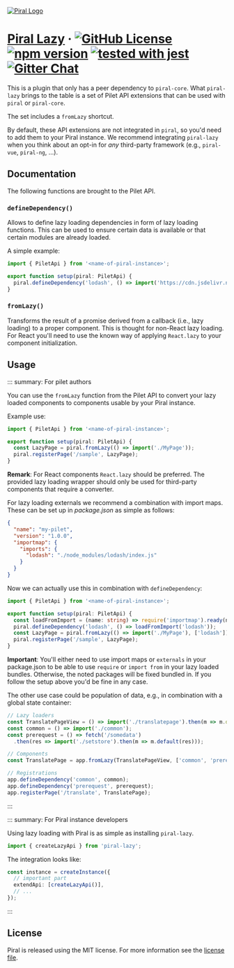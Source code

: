 [![Piral Logo](https://github.com/smapiot/piral/raw/master/docs/assets/logo.png)](https://piral.io)

# [Piral Lazy](https://piral.io) &middot; [![GitHub License](https://img.shields.io/badge/license-MIT-blue.svg)](https://github.com/smapiot/piral/blob/master/LICENSE) [![npm version](https://img.shields.io/npm/v/piral-lazy.svg?style=flat)](https://www.npmjs.com/package/piral-lazy) [![tested with jest](https://img.shields.io/badge/tested_with-jest-99424f.svg)](https://jestjs.io) [![Gitter Chat](https://badges.gitter.im/gitterHQ/gitter.png)](https://gitter.im/piral-io/community)

This is a plugin that only has a peer dependency to `piral-core`. What `piral-lazy` brings to the table is a set of Pilet API extensions that can be used with `piral` or `piral-core`.

The set includes a `fromLazy` shortcut.

By default, these API extensions are not integrated in `piral`, so you'd need to add them to your Piral instance. We recommend integrating `piral-lazy` when you think about an opt-in for *any* third-party framework (e.g., `piral-vue`, `piral-ng`, ...).

## Documentation

The following functions are brought to the Pilet API.

### `defineDependency()`

Allows to define lazy loading dependencies in form of lazy loading functions. This can be used to ensure certain data is available or that certain modules are already loaded.

A simple example:

```ts
import { PiletApi } from '<name-of-piral-instance>';

export function setup(piral: PiletApi) {
  piral.defineDependency('lodash', () => import('https://cdn.jsdelivr.net/npm/lodash@4.17.15/lodash.min.js'));
}
```

### `fromLazy()`

Transforms the result of a promise derived from a callback (i.e., lazy loading) to a proper component. This is thought for non-React lazy loading. For React you'll need to use the known way of applying `React.lazy` to your component initialization.

## Usage

::: summary: For pilet authors

You can use the `fromLazy` function from the Pilet API to convert your lazy loaded components to components usable by your Piral instance.

Example use:

```ts
import { PiletApi } from '<name-of-piral-instance>';

export function setup(piral: PiletApi) {
  const LazyPage = piral.fromLazy(() => import('./MyPage'));
  piral.registerPage('/sample', LazyPage);
}
```

**Remark**: For React components `React.lazy` should be preferred. The provided lazy loading wrapper should only be used for third-party components that require a converter.

For lazy loading externals we recommend a combination with import maps. These can be set up in *package.json* as simple as follows:

```json
{
  "name": "my-pilet",
  "version": "1.0.0",
  "importmap": {
    "imports": {
      "lodash": "./node_modules/lodash/index.js"
    }
  }
}
```

Now we can actually use this in combination with `defineDependency`:

```ts
import { PiletApi } from '<name-of-piral-instance>';

export function setup(piral: PiletApi) {
  const loadFromImport = (name: string) => require('importmap').ready(name);
  piral.defineDependency('lodash', () => loadFromImport('lodash'));
  const LazyPage = piral.fromLazy(() => import('./MyPage'), ['lodash']);
  piral.registerPage('/sample', LazyPage);
}
```

**Important**: You'll either need to use import maps or `externals` in your package.json to be able to use `require` or `import from` in your lazy loaded bundles. Otherwise, the noted packages will be fixed bundled in. If you follow the setup above you'd be fine in any case.

The other use case could be population of data, e.g., in combination with a global state container:

```ts
// Lazy loaders
const TranslatePageView = () => import('./translatepage').then(m => m.default);
const common = () => import('./common');
const prerequest = () => fetch('/somedata')
  .then(res => import('./setstore').then(m => m.default(res)));

// Components
const TranslatePage = app.fromLazy(TranslatePageView, ['common', 'prerequest']);

// Registrations
app.defineDependency('common', common);
app.defineDependency('prerequest', prerequest);
app.registerPage('/translate', TranslatePage);
```

:::

::: summary: For Piral instance developers

Using lazy loading with Piral is as simple as installing `piral-lazy`.

```ts
import { createLazyApi } from 'piral-lazy';
```

The integration looks like:

```ts
const instance = createInstance({
  // important part
  extendApi: [createLazyApi()],
  // ...
});
```

:::

## License

Piral is released using the MIT license. For more information see the [license file](./LICENSE).
